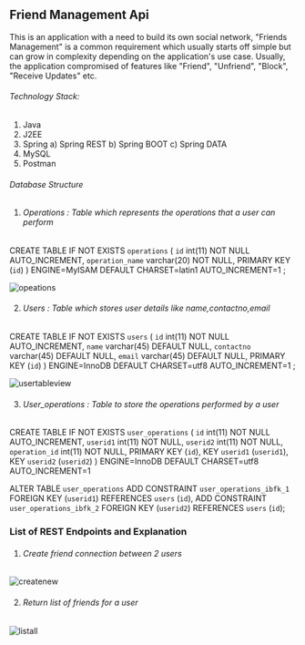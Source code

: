 ## Friend Management Api
This is an application with a need to build its own social network, "Friends Management" is a common requirement which usually starts off simple but can grow in complexity depending on the application's use case. Usually, the application compromised of features like "Friend", "Unfriend", "Block", "Receive Updates" etc.

###### Technology Stack:
1)	Java
2)	J2EE
3)	Spring 
  a)	Spring REST
  b)	Spring BOOT
  c)	Spring DATA
4)	MySQL
5)	Postman

###### Database Structure 
1) ######	Operations  :  Table which represents the operations that a user can perform

CREATE TABLE IF NOT EXISTS `operations` (
  `id` int(11) NOT NULL AUTO_INCREMENT,
  `operation_name` varchar(20) NOT NULL,
  PRIMARY KEY (`id`)
) ENGINE=MyISAM  DEFAULT CHARSET=latin1 AUTO_INCREMENT=1 ;

![opeations](https://user-images.githubusercontent.com/1614865/42512167-88df6944-8471-11e8-945b-69b5bc86c9f4.PNG)

2) ###### Users : Table which stores user details like  name,contactno,email

CREATE TABLE IF NOT EXISTS `users` (
  `id` int(11) NOT NULL AUTO_INCREMENT,
  `name` varchar(45) DEFAULT NULL,
  `contactno` varchar(45) DEFAULT NULL,
  `email` varchar(45) DEFAULT NULL,
  PRIMARY KEY (`id`)
) ENGINE=InnoDB  DEFAULT CHARSET=utf8 AUTO_INCREMENT=1 ;

![usertableview](https://user-images.githubusercontent.com/1614865/42512104-580e6b3a-8471-11e8-80b3-cd19d09db553.PNG)

3) ###### User_operations : Table to store the operations performed by a user
CREATE TABLE IF NOT EXISTS `user_operations` (
  `id` int(11) NOT NULL AUTO_INCREMENT,
  `userid1` int(11) NOT NULL,
  `userid2` int(11) NOT NULL,
  `operation_id` int(11) NOT NULL,
  PRIMARY KEY (`id`),
  KEY `userid1` (`userid1`),
  KEY `userid2` (`userid2`)
) ENGINE=InnoDB  DEFAULT CHARSET=utf8 AUTO_INCREMENT=1

ALTER TABLE `user_operations`
  ADD CONSTRAINT `user_operations_ibfk_1` FOREIGN KEY (`userid1`) REFERENCES `users` (`id`),
  ADD CONSTRAINT `user_operations_ibfk_2` FOREIGN KEY (`userid2`) REFERENCES `users` (`id`);

### List of REST Endpoints and Explanation
1)	###### Create friend connection between 2 users
 ![createnew](https://user-images.githubusercontent.com/1614865/42512528-76c601ea-8472-11e8-9ca6-78a84126f31b.PNG)
   
2)	###### Return list of friends for a user
![listall](https://user-images.githubusercontent.com/1614865/42512567-901babea-8472-11e8-93d2-bf60ea52bc0e.PNG)

  



